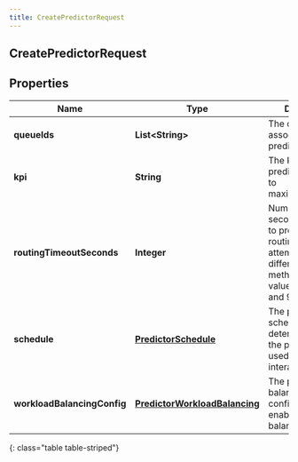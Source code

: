 ```yaml
---
title: CreatePredictorRequest
---
```


## CreatePredictorRequest

## Properties

| Name                        | Type                                                                                 | Description                                                                                                                                 | Notes      |
| --------------------------- | ------------------------------------------------------------------------------------ | ------------------------------------------------------------------------------------------------------------------------------------------- | ---------- |
| **queueIds**                | <!----><!---->**List&lt;String&gt;**<!---->                                          | The queue IDs associated with the predictor.                                                                                                |            |
| **kpi**                     | <!----><!---->**String**<!---->                                                      | The KPI that the predictor attempts to maximize/minimize.                                                                                   |            |
| **routingTimeoutSeconds**   | <!----><!---->**Integer**<!---->                                                     | Number of seconds allocated to predictive routing before attempting a different routing method. This is a value between 12 and 900 seconds. | [optional] |
| **schedule**                | <!----><!---->[**PredictorSchedule**](PredictorSchedule.md)<!---->                   | The predictor schedule that determines when the predictor is used for routing interactions.                                                 | [optional] |
| **workloadBalancingConfig** | <!----><!---->[**PredictorWorkloadBalancing**](PredictorWorkloadBalancing.md)<!----> | The predictor balancing configuration to enable workload balancing                                                                          | [optional] |

{: class="table table-striped"}
